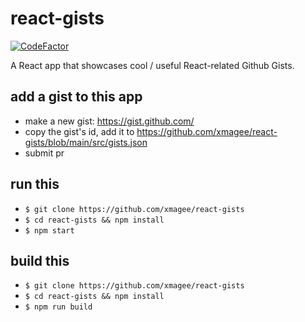 # react-gists

[![CodeFactor](https://www.codefactor.io/repository/github/xmagee/react-gists/badge)](https://www.codefactor.io/repository/github/xmagee/react-gists)

A React app that showcases cool / useful React-related Github Gists.

## add a gist to this app 
* make a new gist: https://gist.github.com/
* copy the gist's id, add it to https://github.com/xmagee/react-gists/blob/main/src/gists.json
* submit pr

## run this
* `$ git clone https://github.com/xmagee/react-gists`
* `$ cd react-gists && npm install`
* `$ npm start`

## build this
* `$ git clone https://github.com/xmagee/react-gists`
* `$ cd react-gists && npm install`
* `$ npm run build`
